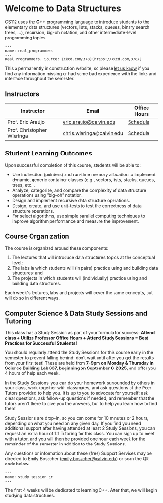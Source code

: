 # Welcome to Data Structures

CS112 uses the **C++** programming language to introduce students to the elementary data structures (vectors, lists, stacks, queues, binary search trees, ...), recursion, big-oh notation, and other intermediate-level programming topics.


```{figure} figures/real_programmers.png
---
name: real_programmers
---
Real Programmers. Source: [xkcd.com/378](https://xkcd.com/378/)
```

This a permanently in construction website, so please [let us know](mailto:eric.araujo@calvin.edu) if you find any information missing or had some bad experience with the links and interface throughout the semester.

## Instructors

| Instructor | Email | Office Hours |
|------------|-------|-------------|
| Prof. Eric Araújo | eric.araujo@calvin.edu | [Schedule](https://outlook.office365.com/calendar/published/c0bd07a3f1d64aaf9a74c91921ce7536@calvin.edu/79189cd730424803bceba861959c7e752179000899390454025/calendar.html) |
| Prof. Christopher Wieringa | chris.wieringa@calvin.edu | [Schedule]() |

## Student Learning Outcomes

Upon successful completion of this course, students will be able to:

- Use indirection (pointers) and run-time memory allocation to implement dynamic, generic container classes (e.g., vectors, lists, stacks, queues, trees, etc.).
- Analyze, categorize, and compare the complexity of data structure operations using "big-oh" notation.
- Design and implement recursive data structure operations.
- Design, create, and use unit-tests to test the correctness of data structure operations.
- For select algorithms, use simple parallel computing techniques to improve algorithm performance and measure the improvement.

## Course Organization

The course is organized around these components:

1. The lectures that will introduce data structures topics at the conceptual level;
2. The labs in which students will (in pairs) practice using and building data structures; and
3. The projects in which students will (individually) practice using and building data structures.

Each week's lectures, labs and projects will cover the same concepts, but will do so in different ways.
 
## Computer Science & Data Study Sessions and Tutoring

This class has a Study Session as part of your formula for success: **Attend class + Utilize Professor Office Hours + Attend Study Sessions = Best Practices for Successful Students!**

You should regularly attend the Study Sessions for this course early in the semester to prevent falling behind: don’t wait until after you get the results from your first test! These are held from **7-9pm on Monday & Thursday in Science Building Lab 337, beginning on September 8, 2025**, and offer you 4 hours of help each week.

In the Study Sessions, you can do your homework surrounded by others in your class, work together with classmates, and ask questions of the Peer Tutors provided to help you. It is up to you to advocate for yourself: ask clear questions, ask follow-up questions if needed, and remember that the tutors aren’t there to give you the answers, but to help you learn how to find them!

Study Sessions are drop-in, so you can come for 10 minutes or 2 hours, depending on what you need on any given day. If you find you need additional support after having attended at least 2 Study Sessions, you can request an extra hour of 1:1 Tutoring for this class. You can sign up to meet with a tutor, and you will then be provided one hour each week for the remainder of the semester in addition to the Study Sessions.

Any questions or information about these (free) Support Services may be directed to Emily Bosscher (<emily.bosscher@calvin.edu>) or scan the QR code below.

```{figure} figures/study-session-qr.png
---
name: study_session_qr
---
```

The first 4 weeks will be dedicated to learning C++. After that, we will begin studying data structures.
